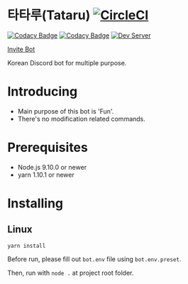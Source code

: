 # 타타루(Tataru) [![CircleCI](https://circleci.com/gh/WoodNeck/tataru-js/tree/devel.svg?style=svg)](https://circleci.com/gh/WoodNeck/tataru-js/tree/devel)
[![Codacy Badge](https://api.codacy.com/project/badge/Grade/740678f4912c4afab3dd179240ffddc4)](https://www.codacy.com/app/WoodNeck/tataru-js?utm_source=github.com&amp;utm_medium=referral&amp;utm_content=WoodNeck/tataru-js&amp;utm_campaign=Badge_Grade)
[![Codacy Badge](https://api.codacy.com/project/badge/Coverage/740678f4912c4afab3dd179240ffddc4)](https://www.codacy.com/app/WoodNeck/tataru-js?utm_source=github.com&amp;utm_medium=referral&amp;utm_content=WoodNeck/tataru-js&amp;utm_campaign=Badge_Coverage)
[![Dev Server](https://discordapp.com/api/guilds/498712729381634058/widget.png)](https://discord.gg/d8r6tDz)

[Invite Bot](https://discordapp.com/oauth2/authorize?client_id=357073005819723777&scope=bot&permissions=-1)


Korean Discord bot for multiple purpose.

# Introducing

- Main purpose of this bot is 'Fun'.
- There's no modification related commands.

# Prerequisites
- Node.js 9.10.0 or newer
- yarn 1.10.1 or newer

# Installing
## Linux
```
yarn install
```
Before run, please fill out `bot.env` file using `bot.env.preset`.

Then, run with `node .` at project root folder.
